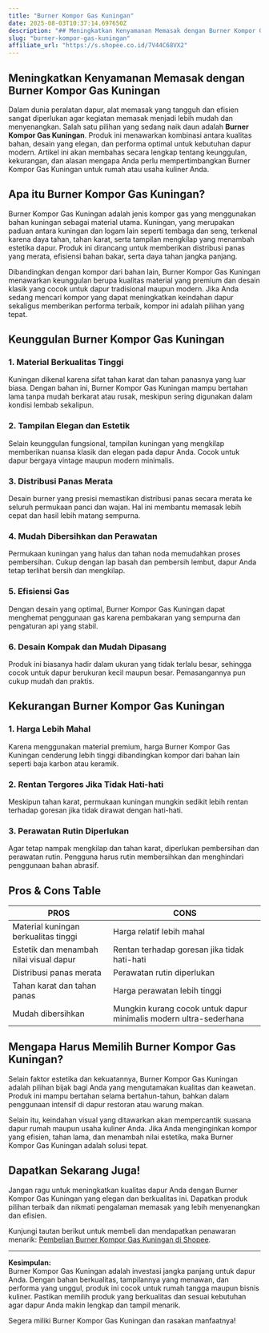 ```yaml
---
title: "Burner Kompor Gas Kuningan"
date: 2025-08-03T10:37:14.697650Z
description: "## Meningkatkan Kenyamanan Memasak dengan Burner Kompor Gas Kuningan..."
slug: "burner-kompor-gas-kuningan"
affiliate_url: "https://s.shopee.co.id/7V44C68VX2"
---
```

## Meningkatkan Kenyamanan Memasak dengan Burner Kompor Gas Kuningan

Dalam dunia peralatan dapur, alat memasak yang tangguh dan efisien sangat diperlukan agar kegiatan memasak menjadi lebih mudah dan menyenangkan. Salah satu pilihan yang sedang naik daun adalah **Burner Kompor Gas Kuningan**. Produk ini menawarkan kombinasi antara kualitas bahan, desain yang elegan, dan performa optimal untuk kebutuhan dapur modern. Artikel ini akan membahas secara lengkap tentang keunggulan, kekurangan, dan alasan mengapa Anda perlu mempertimbangkan Burner Kompor Gas Kuningan untuk rumah atau usaha kuliner Anda.

## Apa itu Burner Kompor Gas Kuningan?

Burner Kompor Gas Kuningan adalah jenis kompor gas yang menggunakan bahan kuningan sebagai material utama. Kuningan, yang merupakan paduan antara kuningan dan logam lain seperti tembaga dan seng, terkenal karena daya tahan, tahan karat, serta tampilan mengkilap yang menambah estetika dapur. Produk ini dirancang untuk memberikan distribusi panas yang merata, efisiensi bahan bakar, serta daya tahan jangka panjang.

Dibandingkan dengan kompor dari bahan lain, Burner Kompor Gas Kuningan menawarkan keunggulan berupa kualitas material yang premium dan desain klasik yang cocok untuk dapur tradisional maupun modern. Jika Anda sedang mencari kompor yang dapat meningkatkan keindahan dapur sekaligus memberikan performa terbaik, kompor ini adalah pilihan yang tepat.

## Keunggulan Burner Kompor Gas Kuningan

### 1. Material Berkualitas Tinggi
Kuningan dikenal karena sifat tahan karat dan tahan panasnya yang luar biasa. Dengan bahan ini, Burner Kompor Gas Kuningan mampu bertahan lama tanpa mudah berkarat atau rusak, meskipun sering digunakan dalam kondisi lembab sekalipun.

### 2. Tampilan Elegan dan Estetik
Selain keunggulan fungsional, tampilan kuningan yang mengkilap memberikan nuansa klasik dan elegan pada dapur Anda. Cocok untuk dapur bergaya vintage maupun modern minimalis.

### 3. Distribusi Panas Merata
Desain burner yang presisi memastikan distribusi panas secara merata ke seluruh permukaan panci dan wajan. Hal ini membantu memasak lebih cepat dan hasil lebih matang sempurna.

### 4. Mudah Dibersihkan dan Perawatan
Permukaan kuningan yang halus dan tahan noda memudahkan proses pembersihan. Cukup dengan lap basah dan pembersih lembut, dapur Anda tetap terlihat bersih dan mengkilap.

### 5. Efisiensi Gas
Dengan desain yang optimal, Burner Kompor Gas Kuningan dapat menghemat penggunaan gas karena pembakaran yang sempurna dan pengaturan api yang stabil.

### 6. Desain Kompak dan Mudah Dipasang
Produk ini biasanya hadir dalam ukuran yang tidak terlalu besar, sehingga cocok untuk dapur berukuran kecil maupun besar. Pemasangannya pun cukup mudah dan praktis.

## Kekurangan Burner Kompor Gas Kuningan

### 1. Harga Lebih Mahal
Karena menggunakan material premium, harga Burner Kompor Gas Kuningan cenderung lebih tinggi dibandingkan kompor dari bahan lain seperti baja karbon atau keramik.

### 2. Rentan Tergores Jika Tidak Hati-hati
Meskipun tahan karat, permukaan kuningan mungkin sedikit lebih rentan terhadap goresan jika tidak dirawat dengan hati-hati.

### 3. Perawatan Rutin Diperlukan
Agar tetap nampak mengkilap dan tahan karat, diperlukan pembersihan dan perawatan rutin. Pengguna harus rutin membersihkan dan menghindari penggunaan bahan abrasif.

## Pros & Cons Table

| **PROS**                                      | **CONS**                                           |
|----------------------------------------------|----------------------------------------------------|
| Material kuningan berkualitas tinggi      | Harga relatif lebih mahal                         |
| Estetik dan menambah nilai visual dapur | Rentan terhadap goresan jika tidak hati-hati    |
| Distribusi panas merata                   | Perawatan rutin diperlukan                       |
| Tahan karat dan tahan panas               | Harga perawatan lebih tinggi                  |
| Mudah dibersihkan                          | Mungkin kurang cocok untuk dapur minimalis modern ultra-sederhana |

## Mengapa Harus Memilih Burner Kompor Gas Kuningan?

Selain faktor estetika dan kekuatannya, Burner Kompor Gas Kuningan adalah pilihan bijak bagi Anda yang mengutamakan kualitas dan keawetan. Produk ini mampu bertahan selama bertahun-tahun, bahkan dalam penggunaan intensif di dapur restoran atau warung makan.

Selain itu, keindahan visual yang ditawarkan akan mempercantik suasana dapur rumah maupun usaha kuliner Anda. Jika Anda menginginkan kompor yang efisien, tahan lama, dan menambah nilai estetika, maka Burner Kompor Gas Kuningan adalah solusi tepat.

## Dapatkan Sekarang Juga!

Jangan ragu untuk meningkatkan kualitas dapur Anda dengan Burner Kompor Gas Kuningan yang elegan dan berkualitas ini. Dapatkan produk pilihan terbaik dan nikmati pengalaman memasak yang lebih menyenangkan dan efisien.

Kunjungi tautan berikut untuk membeli dan mendapatkan penawaran menarik: [Pembelian Burner Kompor Gas Kuningan di Shopee](https://s.shopee.co.id/7V44C68VX2).

---

**Kesimpulan:**  
Burner Kompor Gas Kuningan adalah investasi jangka panjang untuk dapur Anda. Dengan bahan berkualitas, tampilannya yang menawan, dan performa yang unggul, produk ini cocok untuk rumah tangga maupun bisnis kuliner. Pastikan memilih produk yang berkualitas dan sesuai kebutuhan agar dapur Anda makin lengkap dan tampil menarik.  

Segera miliki Burner Kompor Gas Kuningan dan rasakan manfaatnya!